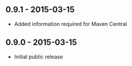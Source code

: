 ## 0.9.1 - 2015-03-15
- Added information required for Maven Central

## 0.9.0 - 2015-03-15
- Initial public release